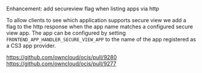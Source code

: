 Enhancement: add secureview flag when listing apps via http

To allow clients to see which application supports secure view we add a flag to the http response when the app name matches a configured secure view app. The app can be configured by setting `FRONTEND_APP_HANDLER_SECURE_VIEW_APP` to the name of the app registered as a CS3 app provider.

https://github.com/owncloud/ocis/pull/9280
https://github.com/owncloud/ocis/pull/9277
